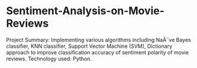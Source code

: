 # Sentiment-Analysis-on-Movie-Reviews
 
Project Summary: Implementing various algorithms including NaÃ¯ve Bayes classifier, KNN classifier, Support Vector Machine (SVM), Dictionary approach to improve classification accuracy of sentiment polarity of movie reviews.
Technology used: Python.

